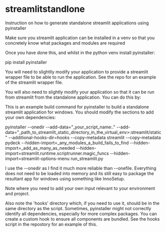 # streamlitstandlone
Instruction on how to generate standalone streamlit applications using pyinstaller

Make sure you streamlit application can be installed in a venv so that you concretely know what packages and modules are required

Once you have done this, and whilst in the python venv install pyinstaller:

pip install pyinstaller

You will need to slightlly modify your application to provide a streamlit wrapper file to be able to run the application. See the repo for an example of the streamlit wrapper file.

You will also need to slightly modify your application so that it can be run from streamlit from the standalone application. You can do this by:

This is an example build command for pyinstaller to build a standalone streamlit application for windows. You should modify the sections to add your own dependencies:

pyinstaller --onedir --add-data="_your_script_name:." --add-data="_path_to_streamlit_static_directory_in_the_virtual_env>:streamlit/static" --additional-hooks-dir=hooks --copy-metadata streamlit --copy-metadata pydeck --hidden-import=_any_modules_a_build_fails_to_find --hidden-import=_add_as_many_as_needed --hidden-import=streamlit.runtime.scriptrunner.magic_funcs --hidden-import=streamlit-options-menu run_streamlit.py

I use the --onedir as I find it much more reliable than --onefile. Everything does not need to be loaded into memory and its still easy to package the resultant app for windows using something like InnoSetup.

Note where you need to add your own input relevant to your environment and project.

Also note the 'hooks' directory which, if you need to use it, should be in the same directory as the script. Sometimes, pyinstaller might not correctly identify all dependencies, especially for more complex packages. You can create a custom hook to ensure all components are bundled. See the hooks script in the repostory for an example of this.


